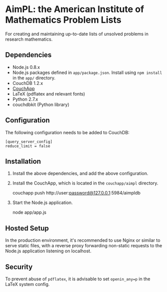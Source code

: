 # AimPL: the American Institute of Mathematics Problem Lists

For creating and maintaining up-to-date lists of unsolved problems in research
mathematics.

## Dependencies

 * Node.js 0.8.x
 * Node.js packages defined in `app/package.json`. Install using `npm install`
   in the `app/` directory.
 * CouchDB 1.2.x
 * [CouchApp](http://couchapp.org/)
 * LaTeX (pdflatex and relevant fonts)
 * Python 2.7.x
 * couchdbkit (Python library)

## Configuration

The following configuration needs to be added to CouchDB:

    [query_server_config]
    reduce_limit = false

## Installation

1. Install the above dependencies, and add the above configuration.
2. Install the CouchApp, which is located in the `couchapp/aimpl` directory. 

    couchapp push http://user:password@127.0.0.1:5984/aimpldb

3. Start the Node.js application.

    node app/app.js

## Hosted Setup

In the production environment, it's recommended to use Nginx or similar to
serve static files, with a reverse proxy forwarding non-static requests to the
Node.js application listening on localhost.

## Security

To prevent abuse of `pdflatex`, it is advisable to set `openin_any=p` in the
LaTeX system config.

